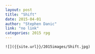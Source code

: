```yaml
---
layout: post
title: "Shift"
date: 2015-04-01
author: "Stephen Danic"
link: "no link"
categories: 2015 rpg
---
```

```
![]({{site.url}}/2015images/Shift.jpg)
```
